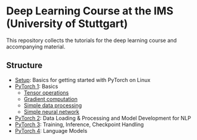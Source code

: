 # Deep Learning Course at the IMS (University of Stuttgart)

This repository collects the tutorials for the deep learning course and accompanying material.

## Structure

* [Setup](Setup): Basics for getting started with PyTorch on Linux
* [PyTorch 1](PyTorch_1): Basics
  * [Tensor operations](PyTorch_1/1_tensors.ipynb)
  * [Gradient computation](PyTorch_1/2_gradients.ipynb)
  * [Simple data processing](PyTorch_1/3_create_nn.ipynb)
  * [Simple neural network](PyTorch_1/4_data_load_and_processing.ipynb)
* [PyTorch 2](PyTorch_2): Data Loading & Processing and Model Development for NLP
* [PyTorch 3](PyTorch_3): Training, Inference, Checkpoint Handling
* [PyTorch 4](PyTorch_4): Language Models